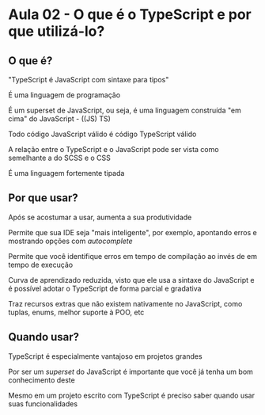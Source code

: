 # Aula 02 - O que é o TypeScript e por que utilizá-lo?

## O que é? 

"TypeScript é JavaScript com sintaxe para tipos"

É uma linguagem de programação

É um superset de JavaScript, ou seja, é uma linguagem construída "em cima" do JavaScript
    - ((JS) TS)

Todo código JavaScript válido é código TypeScript válido

A relação entre o TypeScript e o JavaScript pode ser vista como semelhante a do SCSS e o CSS

É uma linguagem fortemente tipada

## Por que usar?

Após se acostumar a usar, aumenta a sua produtividade

Permite que sua IDE seja "mais inteligente", por exemplo, apontando erros e mostrando opções com *autocomplete*

Permite que você identifique erros em tempo de compilação ao invés de em tempo de execução

Curva de aprendizado reduzida, visto que ele usa a sintaxe do JavaScript e é possível adotar o TypeScript de forma parcial e gradativa

Traz recursos extras que não existem nativamente no JavaScript, como tuplas, enums, melhor suporte à POO, etc

## Quando usar?

TypeScript é especialmente vantajoso em projetos grandes

Por ser um *superset* do JavaScript é importante que você já tenha um bom conhecimento deste

Mesmo em um projeto escrito com TypeScript é preciso saber quando usar suas funcionalidades